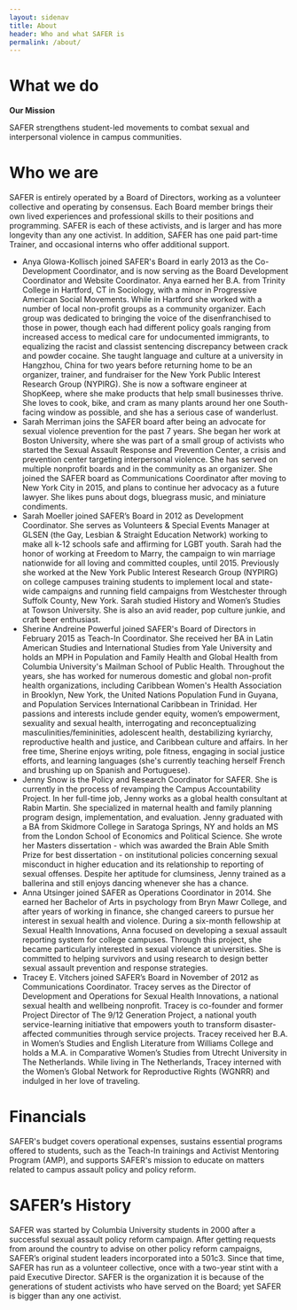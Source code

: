 ```yaml
---
layout: sidenav
title: About
header: Who and what SAFER is
permalink: /about/
---
```


# What we do

**Our Mission**

SAFER strengthens student-led movements to combat sexual and interpersonal violence in campus communities.

# Who we are

SAFER is entirely operated by a Board of Directors, working as a volunteer collective and operating by consensus. Each Board member brings their own lived experiences and professional skills to their positions and programming. SAFER is each of these activists, and is larger and has more longevity than any one activist. In addition, SAFER has one paid part-time Trainer, and occasional interns who offer additional support.

* Anya Glowa-Kollisch joined SAFER's Board in early 2013 as the Co-Development Coordinator, and is now serving as the Board Development Coordinator and Website Coordinator. Anya earned her B.A. from Trinity College in Hartford, CT in Sociology, with a minor in Progressive American Social Movements. While in Hartford she worked with a number of local non-profit groups as a community organizer. Each group was dedicated to bringing the voice of the disenfranchised to those in power, though each had different policy goals ranging from increased access to medical care for undocumented immigrants, to equalizing the racist and classist sentencing discrepancy between crack and powder cocaine. She taught language and culture at a university in Hangzhou, China for two years before returning home to be an organizer, trainer, and fundraiser for the New York Public Interest Research Group (NYPIRG). She is now a software engineer at ShopKeep, where she make products that help small businesses thrive. She loves to cook, bike, and cram as many plants around her one South-facing window as possible, and she has a serious case of wanderlust.
* Sarah Merriman joins the SAFER board after being an advocate for sexual violence prevention for the past 7 years. She began her work at Boston University, where she was part of a small group of activists who started the Sexual Assault Response and Prevention Center, a crisis and prevention center targeting interpersonal violence. She has served on multiple nonprofit boards and in the community as an organizer. She joined the SAFER board as Communications Coordinator after moving to New York City in 2015, and plans to continue her advocacy as a future lawyer. She likes puns about dogs, bluegrass music, and miniature condiments.
* Sarah Moeller joined SAFER’s Board in 2012 as Development Coordinator. She serves as Volunteers & Special Events Manager at GLSEN (the Gay, Lesbian & Straight Education Network) working to make all k-12 schools safe and affirming for LGBT youth. Sarah had the honor of working at Freedom to Marry, the campaign to win marriage nationwide for all loving and committed couples, until 2015. Previously she worked at the New York Public Interest Research Group (NYPIRG) on college campuses training students to implement local and state-wide campaigns and running field campaigns from Westchester through Suffolk County, New York. Sarah studied History and Women’s Studies at Towson University. She is also an avid reader, pop culture junkie, and craft beer enthusiast. 
* Sherine Andreine Powerful joined SAFER's Board of Directors in February 2015 as Teach-In Coordinator. She received her BA in Latin American Studies and International Studies from Yale University and holds an MPH in Population and Family Health and Global Health from Columbia University's Mailman School of Public Health. Throughout the years, she has worked for numerous domestic and global non-profit health organizations, including Caribbean Women's Health Association in Brooklyn, New York, the United Nations Population Fund in Guyana, and Population Services International Caribbean in Trinidad. Her passions and interests include gender equity, women’s empowerment, sexuality and sexual health, interrogating and reconceptualizing masculinities/femininities, adolescent health, destabilizing kyriarchy, reproductive health and justice, and Caribbean culture and affairs. In her free time, Sherine enjoys writing, pole fitness, engaging in social justice efforts, and learning languages (she's currently teaching herself French and brushing up on Spanish and Portuguese). 
* Jenny Snow is the Policy and Research Coordinator for SAFER. She is currently in the process of revamping the Campus Accountability Project. In her full-time job, Jenny works as a global health consultant at Rabin Martin. She specialized in maternal health and family planning program design, implementation, and evaluation. Jenny graduated with a BA from Skidmore College in Saratoga Springs, NY and holds an MS from the London School of Economics and Political Science. She wrote her Masters dissertation - which was awarded the Brain Able Smith Prize for best dissertation - on institutional policies concerning sexual misconduct in higher education and its relationship to reporting of sexual offenses. Despite her aptitude for clumsiness, Jenny trained as a ballerina and still enjoys dancing whenever she has a chance. 
* Anna Utsinger joined SAFER as Operations Coordinator in 2014. She earned her Bachelor of Arts in psychology from Bryn Mawr College, and after years of working in finance, she changed careers to pursue her interest in sexual health and violence. During a six-month fellowship at Sexual Health Innovations, Anna focused on developing a sexual assault reporting system for college campuses. Through this project, she became particularly interested in sexual violence at universities. She is committed to helping survivors and using research to design better sexual assault prevention and response strategies.
* Tracey E. Vitchers joined SAFER’s Board in November of 2012 as Communications Coordinator. Tracey serves as the Director of Development and Operations for Sexual Health Innovations, a national sexual health and wellbeing nonprofit. Tracey is co-founder and former Project Director of The 9/12 Generation Project, a national youth service-learning initiative that empowers youth to transform disaster-affected communities through service projects. Tracey received her B.A. in Women’s Studies and English Literature from Williams College and holds a M.A. in Comparative Women’s Studies from Utrecht University in The Netherlands. While living in The Netherlands, Tracey interned with the Women’s Global Network for Reproductive Rights (WGNRR) and indulged in her love of traveling.

# Financials

SAFER's budget covers operational expenses, sustains essential programs offered to students, such as the Teach-In trainings and Activist Mentoring Program (AMP), and supports SAFER's mission to educate on matters related to campus assault policy and policy reform.

# SAFER’s History

SAFER was started by Columbia University students in 2000 after a successful sexual assault policy reform campaign. After getting requests from around the country to advise on other policy reform campaigns, SAFER’s original student leaders incorporated into a 501c3. Since that time, SAFER has run as a volunteer collective, once with a two-year stint with a paid Executive Director. SAFER is the organization it is because of the generations of student activists who have served on the Board; yet SAFER is bigger than any one activist. 

